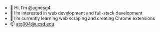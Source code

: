- 👋 Hi, I’m @agnesg4
- 👀 I’m interested in web development and full-stack development
- 🌱 I’m currently learning web scraping and creating Chrome extensions
- 📫 atg004@ucsd.edu

<!---
agnesg4/agnesg4 is a ✨ special ✨ repository because its `README.md` (this file) appears on your GitHub profile.
You can click the Preview link to take a look at your changes.
--->
